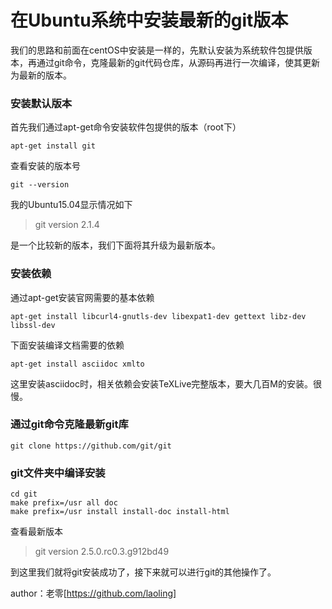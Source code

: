 # 在Ubuntu系统中安装最新的git版本 #

我们的思路和前面在centOS中安装是一样的，先默认安装为系统软件包提供版本，再通过git命令，克隆最新的git代码仓库，从源码再进行一次编译，使其更新为最新的版本。

### 安装默认版本

首先我们通过apt-get命令安装软件包提供的版本（root下）

	apt-get install git

查看安装的版本号

	git --version

我的Ubuntu15.04显示情况如下

>git version 2.1.4

是一个比较新的版本，我们下面将其升级为最新版本。

### 安装依赖

通过apt-get安装官网需要的基本依赖

	apt-get install libcurl4-gnutls-dev libexpat1-dev gettext libz-dev libssl-dev

下面安装编译文档需要的依赖

	apt-get install asciidoc xmlto

这里安装asciidoc时，相关依赖会安装TeXLive完整版本，要大几百M的安装。很慢。

### 通过git命令克隆最新git库

	git clone https://github.com/git/git

### git文件夹中编译安装

	cd git
	make prefix=/usr all doc
	make prefix=/usr install install-doc install-html

查看最新版本

>git version 2.5.0.rc0.3.g912bd49

到这里我们就将git安装成功了，接下来就可以进行git的其他操作了。

author：老零[https://github.com/laoling]
